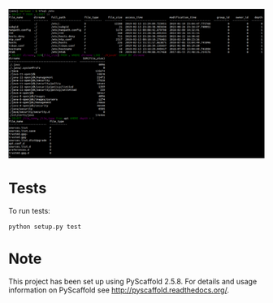 ![example](example.png)

# Tests

To run tests:

```
python setup.py test
```


# Note

This project has been set up using PyScaffold 2.5.8. For details and usage
information on PyScaffold see http://pyscaffold.readthedocs.org/.


